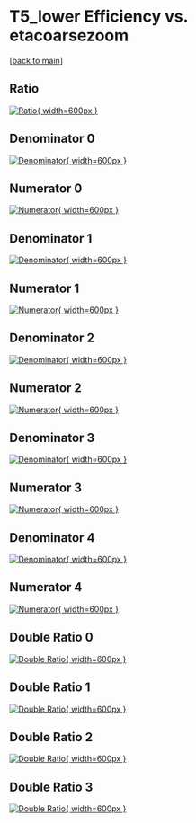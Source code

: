 # T5_lower Efficiency vs. etacoarsezoom

[[back to main](./)]



## Ratio

[![Ratio](../mtv/var/T5_lower_vtr_11_-1_eff_etacoarsezoom.png){ width=600px }](../mtv/var/T5_lower_vtr_11_-1_eff_etacoarsezoom.pdf)

## Denominator 0

[![Denominator](../mtv/den/T5_lower_vtr_11_-1_eff_etacoarsezoom_den0.png){ width=600px }](../mtv/den/T5_lower_vtr_11_-1_eff_etacoarsezoom_den0.pdf)

## Numerator 0

[![Numerator](../mtv/num/T5_lower_vtr_11_-1_eff_etacoarsezoom_num0.png){ width=600px }](../mtv/num/T5_lower_vtr_11_-1_eff_etacoarsezoom_num0.pdf)

## Denominator 1

[![Denominator](../mtv/den/T5_lower_vtr_11_-1_eff_etacoarsezoom_den1.png){ width=600px }](../mtv/den/T5_lower_vtr_11_-1_eff_etacoarsezoom_den1.pdf)

## Numerator 1

[![Numerator](../mtv/num/T5_lower_vtr_11_-1_eff_etacoarsezoom_num1.png){ width=600px }](../mtv/num/T5_lower_vtr_11_-1_eff_etacoarsezoom_num1.pdf)

## Denominator 2

[![Denominator](../mtv/den/T5_lower_vtr_11_-1_eff_etacoarsezoom_den2.png){ width=600px }](../mtv/den/T5_lower_vtr_11_-1_eff_etacoarsezoom_den2.pdf)

## Numerator 2

[![Numerator](../mtv/num/T5_lower_vtr_11_-1_eff_etacoarsezoom_num2.png){ width=600px }](../mtv/num/T5_lower_vtr_11_-1_eff_etacoarsezoom_num2.pdf)

## Denominator 3

[![Denominator](../mtv/den/T5_lower_vtr_11_-1_eff_etacoarsezoom_den3.png){ width=600px }](../mtv/den/T5_lower_vtr_11_-1_eff_etacoarsezoom_den3.pdf)

## Numerator 3

[![Numerator](../mtv/num/T5_lower_vtr_11_-1_eff_etacoarsezoom_num3.png){ width=600px }](../mtv/num/T5_lower_vtr_11_-1_eff_etacoarsezoom_num3.pdf)

## Denominator 4

[![Denominator](../mtv/den/T5_lower_vtr_11_-1_eff_etacoarsezoom_den4.png){ width=600px }](../mtv/den/T5_lower_vtr_11_-1_eff_etacoarsezoom_den4.pdf)

## Numerator 4

[![Numerator](../mtv/num/T5_lower_vtr_11_-1_eff_etacoarsezoom_num4.png){ width=600px }](../mtv/num/T5_lower_vtr_11_-1_eff_etacoarsezoom_num4.pdf)

## Double Ratio 0

[![Double Ratio](../mtv/ratio/T5_lower_vtr_11_-1_eff_etacoarsezoom_ratio0.png){ width=600px }](../mtv/ratio/T5_lower_vtr_11_-1_eff_etacoarsezoom_ratio0.pdf)

## Double Ratio 1

[![Double Ratio](../mtv/ratio/T5_lower_vtr_11_-1_eff_etacoarsezoom_ratio1.png){ width=600px }](../mtv/ratio/T5_lower_vtr_11_-1_eff_etacoarsezoom_ratio1.pdf)

## Double Ratio 2

[![Double Ratio](../mtv/ratio/T5_lower_vtr_11_-1_eff_etacoarsezoom_ratio2.png){ width=600px }](../mtv/ratio/T5_lower_vtr_11_-1_eff_etacoarsezoom_ratio2.pdf)

## Double Ratio 3

[![Double Ratio](../mtv/ratio/T5_lower_vtr_11_-1_eff_etacoarsezoom_ratio3.png){ width=600px }](../mtv/ratio/T5_lower_vtr_11_-1_eff_etacoarsezoom_ratio3.pdf)


